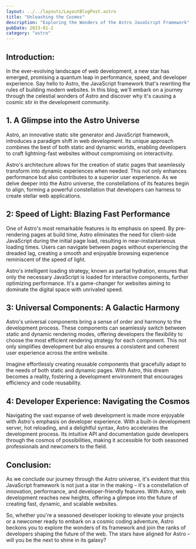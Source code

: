 ```yaml
---
layout: ../../layouts/LayoutBlogPost.astro
title: "Unleashing the Cosmos"
description: "Exploring the Wonders of the Astro JavaScript Framework"
pubDate: 2023-01-2
category: "astro"
---
```



## Introduction:

In the ever-evolving landscape of web development, a new star has emerged, promising a quantum leap in performance, speed, and developer experience. Say hello to Astro, the JavaScript framework that's rewriting the rules of building modern websites. In this blog, we'll embark on a journey through the celestial wonders of Astro and discover why it's causing a cosmic stir in the development community.

## 1. A Glimpse into the Astro Universe

Astro, an innovative static site generator and JavaScript framework, introduces a paradigm shift in web development. Its unique approach combines the best of both static and dynamic worlds, enabling developers to craft lightning-fast websites without compromising on interactivity.

Astro's architecture allows for the creation of static pages that seamlessly transform into dynamic experiences when needed. This not only enhances performance but also contributes to a superior user experience. As we delve deeper into the Astro universe, the constellations of its features begin to align, forming a powerful constellation that developers can harness to create stellar web applications.

## 2: Speed of Light: Blazing Fast Performance

One of Astro's most remarkable features is its emphasis on speed. By pre-rendering pages at build time, Astro eliminates the need for client-side JavaScript during the initial page load, resulting in near-instantaneous loading times. Users can navigate between pages without experiencing the dreaded lag, creating a smooth and enjoyable browsing experience reminiscent of the speed of light.

Astro's intelligent loading strategy, known as partial hydration, ensures that only the necessary JavaScript is loaded for interactive components, further optimizing performance. It's a game-changer for websites aiming to dominate the digital space with unrivaled speed.

## 3: Universal Components: A Galactic Harmony

Astro's universal components bring a sense of order and harmony to the development process. These components can seamlessly switch between static and dynamic rendering modes, offering developers the flexibility to choose the most efficient rendering strategy for each component. This not only simplifies development but also ensures a consistent and coherent user experience across the entire website.

Imagine effortlessly creating reusable components that gracefully adapt to the needs of both static and dynamic pages. With Astro, this dream becomes a reality, fostering a development environment that encourages efficiency and code reusability.

## 4: Developer Experience: Navigating the Cosmos

Navigating the vast expanse of web development is made more enjoyable with Astro's emphasis on developer experience. With a built-in development server, hot reloading, and a delightful syntax, Astro accelerates the development process. Its intuitive API and documentation guide developers through the cosmos of possibilities, making it accessible for both seasoned professionals and newcomers to the field.

## Conclusion:

As we conclude our journey through the Astro universe, it's evident that this JavaScript framework is not just a star in the making – it's a constellation of innovation, performance, and developer-friendly features. With Astro, web development reaches new heights, offering a glimpse into the future of creating fast, dynamic, and scalable websites.

So, whether you're a seasoned developer looking to elevate your projects or a newcomer ready to embark on a cosmic coding adventure, Astro beckons you to explore the wonders of its framework and join the ranks of developers shaping the future of the web. The stars have aligned for Astro – will you be the next to shine in its galaxy?
